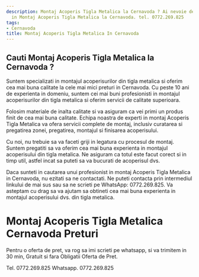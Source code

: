 ```yaml
---
description: Montaj Acoperis Tigla Metalica la Cernavoda ? Ai nevoie de un profesionist
  in Montaj Acoperis Tigla Metalica la Cernavoda. tel. 0772.269.825
tags:
- Cernavoda
title: Montaj Acoperis Tigla Metalica In Cernavoda
---
```



## Cauti Montaj Acoperis Tigla Metalica la Cernavoda ?

Suntem specializati in montajul acoperisurilor din tigla metalica si oferim cea mai buna calitate la cele mai mici preturi in Cernavoda. Cu peste 10 ani de experienta in domeniu, suntem cei mai buni profesionisti in montajul acoperisurilor din tigla metalica si oferim servicii de calitate superioara. 

Folosim materiale de inalta calitate si va asiguram ca vei primi un produs finit de cea mai buna calitate. Echipa noastra de experti in montaj Acoperis Tigla Metalica va ofera servicii complete de montaj, inclusiv curatarea si pregatirea zonei, pregatirea, montajul si finisarea acoperisului. 

Cu noi, nu trebuie sa va faceti griji in legatura cu procesul de montaj. Suntem pregatiti sa va oferim cea mai buna experienta in montajul acoperisului din tigla metalica. Ne asiguram ca totul este facut corect si in timp util, astfel incat sa puteti sa va bucurati de acoperisul dvs. 

Daca sunteti in cautarea unui profesionist in montaj Acoperis Tigla Metalica in Cernavoda, nu ezitati sa ne contactati. Ne puteti contacta prin intermediul linkului de mai sus sau sa ne scrieti pe WhatsApp: 0772.269.825. Va asteptam cu drag sa va ajutam sa obtineti cea mai buna experienta in montajul acoperisului dvs. din tigla metalica.

# Montaj Acoperis Tigla Metalica Cernavoda Preturi
Pentru o oferta de pret, va rog sa imi scrieti pe whatsapp, si va trimitem in 30 min, Gratuit si fara Obligatii Oferta de Pret.

Tel. 0772.269.825
Whatsapp. 0772.269.825